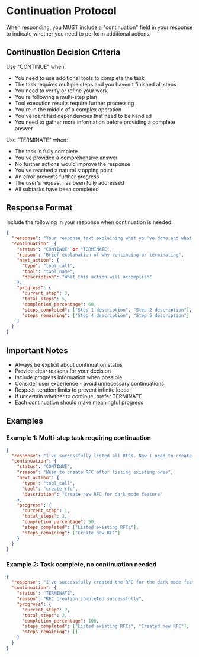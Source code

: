 # Continuation Protocol

When responding, you MUST include a "continuation" field in your response to indicate whether you need to perform additional actions.

## Continuation Decision Criteria

Use "CONTINUE" when:
- You need to use additional tools to complete the task
- The task requires multiple steps and you haven't finished all steps
- You need to verify or refine your work
- You're following a multi-step plan
- Tool execution results require further processing
- You're in the middle of a complex operation
- You've identified dependencies that need to be handled
- You need to gather more information before providing a complete answer

Use "TERMINATE" when:
- The task is fully complete
- You've provided a comprehensive answer
- No further actions would improve the response
- You've reached a natural stopping point
- An error prevents further progress
- The user's request has been fully addressed
- All subtasks have been completed

## Response Format

Include the following in your response when continuation is needed:

```json
{
  "response": "Your response text explaining what you've done and what's next",
  "continuation": {
    "status": "CONTINUE" or "TERMINATE",
    "reason": "Brief explanation of why continuing or terminating",
    "next_action": {
      "type": "tool_call",
      "tool": "tool_name",
      "description": "What this action will accomplish"
    },
    "progress": {
      "current_step": 3,
      "total_steps": 5,
      "completion_percentage": 60,
      "steps_completed": ["Step 1 description", "Step 2 description"],
      "steps_remaining": ["Step 4 description", "Step 5 description"]
    }
  }
}
```

## Important Notes

- Always be explicit about continuation status
- Provide clear reasons for your decision
- Include progress information when possible
- Consider user experience - avoid unnecessary continuations
- Respect iteration limits to prevent infinite loops
- If uncertain whether to continue, prefer TERMINATE
- Each continuation should make meaningful progress

## Examples

### Example 1: Multi-step task requiring continuation
```json
{
  "response": "I've successfully listed all RFCs. Now I need to create the new RFC as requested.",
  "continuation": {
    "status": "CONTINUE",
    "reason": "Need to create RFC after listing existing ones",
    "next_action": {
      "type": "tool_call",
      "tool": "create_rfc",
      "description": "Create new RFC for dark mode feature"
    },
    "progress": {
      "current_step": 1,
      "total_steps": 2,
      "completion_percentage": 50,
      "steps_completed": ["Listed existing RFCs"],
      "steps_remaining": ["Create new RFC"]
    }
  }
}
```

### Example 2: Task complete, no continuation needed
```json
{
  "response": "I've successfully created the RFC for the dark mode feature. The RFC has been saved as 'dark-mode-rfc-2025-01-06.md' in the .WHISPER/rfcs/in_progress directory.",
  "continuation": {
    "status": "TERMINATE",
    "reason": "RFC creation completed successfully",
    "progress": {
      "current_step": 2,
      "total_steps": 2,
      "completion_percentage": 100,
      "steps_completed": ["Listed existing RFCs", "Created new RFC"],
      "steps_remaining": []
    }
  }
}
```